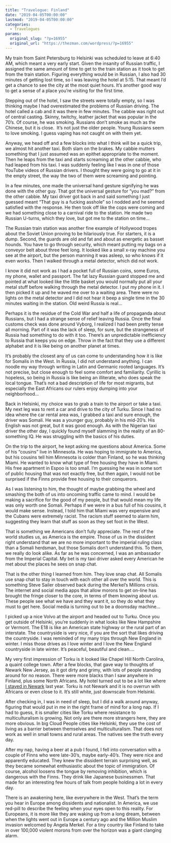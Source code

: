 ```yaml
---
title: "Travelogue: Finland"
date: "2019-04-05T00:00:00"
lastmod: "2019-04-05T00:00:00"
categories:
  - Travelogues
params:
  original_slug: "?p=16955"
  original_url: "https://thezman.com/wordpress/?p=16955"
---
```


My train from Saint Petersburg to Helsinki was scheduled to leave at
6:40 AM, which meant a very early start. Given the insanity of Russian
traffic, I assigned the same amount of time to get to the train station
as it took to get from the train station. Figuring everything would be
in Russian, I also had 30 minutes of getting lost time, so I was leaving
the hotel at 5:15. That meant I’d get a chance to see the city at the
most quiet hours. It’s another good way to get a sense of a place you’re
visiting for the first time.

Stepping out of the hotel, I saw the streets were totally empty, so I
was thinking maybe I had overestimated the problems of Russian driving.
The hotel called a cab and it was there in few minutes. The cabbie was
right out of central casting. Skinny, twitchy, leather jacket that was
popular in the 70’s. Of course, he was smoking. Russians don’t smoke as
much as the Chinese, but it is close.  It’s not just the older people.
Young Russians seem to love smoking. I guess vaping has not caught on
with them yet.

Anyway, we head off and a few blocks into what I think will be a quick
trip, we almost hit another taxi. Both slam on the brakes. My cabbie
mutters something that I just assumed was an epithet appropriate to the
moment. Then he leaps from the taxi and starts screaming at the other
cabbie, who had leaped from his taxi. I was suddenly feeling like I was
in one of those YouTube videos of Russian drivers. I thought they were
going to go at it in the empty street, the way the two of them were
screaming and pointing.

In a few minutes, one made the universal hand gesture signifying he was
done with the other guy. That got the universal gesture for “you mad?”
from the other cabbie. My taxi driver got back in and said something I
just guessed meant “That guy is a fucking asshole” so I nodded and he
seemed satisfied with the response. He then took off like the cops were
coming and we had something close to a carnival ride to the station. He
made two Russian U-turns, which they love, but got me to the station on
time…

The Russian train station was another fine example of Hollywood tropes
about the Soviet Union proving to be hilariously true. For starters, it
is a dump. Second, the guards are old and fat and about as energetic as
basset hounds. You have to go through security, which meant putting my
bags on a conveyor belt about three feet long. It looked like a small
x-ray machine you see at the airport, but the person manning it was
asleep, so who knows if it even works. Then I walked through a metal
detector, which did not work.

I know it did not work as I had a pocket full of Russian coins, some
Euros, my phone, wallet and passport. The fat lazy Russian guard stopped
me and pointed at what looked like the little basket you would normally
put all your metal stuff before walking through the metal detector. I
put my phone in it. I then picked it up and he waved me over to a
waiting area. There were no lights on the metal detector and I did not
hear it beep a single time in the 30 minutes waiting in the station. Old
weird Russia is real…

Perhaps it is the residue of the Cold War and half a life of propaganda
about Russians, but I had a strange sense of relief leaving Russia. Once
the final customs check was done around Vyborg, I realized I had been
pretty tense all morning. Part of it was the lack of sleep, for sure,
but the strangeness of Russia had something to do with it too. There’s
an unpredictable inefficiency to Russia that keeps you on edge. Throw in
the fact that they use a different alphabet and it is like being on
another planet at times.

It’s probably the closest any of us can come to understanding how it is
like for Somalis in the West. In Russia, I did not understand anything.
I can noodle my way through writing in Latin and Germanic rooted
languages. It’s not precise, but close enough to feel some comfort and
familiarity. Cyrillic is hopeless, so being in Russia is like being an
illiterate, who does speak the local tongue. That’s not a bad
description of life for most migrants, but especially the East Africans
our rulers enjoy dumping into your neighborhood…

Back in Helsinki, my choice was to grab a train to the airport or take a
taxi. My next leg was to rent a car and drive to the city of Turku.
Since I had no idea where the car rental area was, I grabbed a taxi and
sure enough, the driver was Somali. He was a younger guy, probably in
his mid-20’s. His English was not great, but it was good enough. As with
the Nigerian taxi driver the other day, I quickly found myself slamming
in the reality of an 80-something IQ. He was struggling with the basics
of his duties.

On the trip to the airport, he kept asking me questions about America.
Some of his “cousins” live in Minnesota. He was hoping to immigrate to
America, but his cousins tell him Minnesota is colder than Finland, so
he was thinking Miami. He wanted to know what type of free housing they
have in Miami. His free apartment in Espoo is too small. I’m guessing he
was in some sort of public housing that was not exactly free, but then
again, I would not be surprised if the Finns provide free housing to
their conquerors.

As I was listening to him, the thought of maybe grabbing the wheel and
smashing the both of us into oncoming traffic came to mind. I would be
making a sacrifice for the good of my people, but that would mean my
life was only worth one Somali. Perhaps if we were in a bus full of his
cousins, it would make sense. Instead, I told him that Miami was very
expensive and the Cubans were extremely racist. The racism stuff seemed
to alarm him, suggesting they learn that stuff as soon as they set foot
in the West.

That is something we Americans don’t fully appreciate. The rest of the
world studies us, as America is the empire. Those of us in the dissident
right understand that we are no more important to the imperial ruling
class than a Somali herdsman, but those Somalis don’t understand this.
To them, we really do look alike. As far as he was concerned, I was an
ambassador from the Imperial Capital. My bet is my taxi driver asked
every American he met about the places he sees on snap chat.

That is the other thing I learned from him. They love snap chat. All
Somalis use snap chat to stay in touch with each other all over the
world. This is something Steve Sailer observed back during the Merkel’s
Millions crisis. The internet and social media apps that allow morons to
get on-line has brought the fringe closer to the core, in terms of them
knowing about us. These people see what we have and they want it, so
they do what they must to get here. Social media is turning out to be a
doomsday machine…

I picked up a nice Volvo at the airport and headed out to Turku. Once
you get outside of Helsinki, you’re suddenly in what looks like New
Hampshire or Vermont. The E18 is like an American state highway or the
rural part of an interstate. The countryside is very nice, if you are
the sort that likes driving the countryside. I was reminded of my many
trips through New England in winter. I miss those drives as I love
winter and I love the New England countryside in late winter. It’s
peaceful, beautiful and clean….

My very first impression of Torku is it looked like Chapel Hill North
Carolina, a quaint college town. After a few blocks, that gave way to
thoughts of Newark New Jersey, as it got dirty and grimy, with lots of
people standing around for no reason. There were more blacks than I saw
anywhere in Finland, plus some North Africans. My hotel turned out to be
a lot like where <a href="http://thezman.com/wordpress/?p=14038"
rel="noopener noreferrer" target="_blank">I stayed in Newark</a> last
year. Torku is not Newark and it is no overrun with Africans or even
close to it. It’s still white, just downscale from Helsinki.

After checking in, I was in need of sleep, but I did a walk around
anyway, figuring that would put in me in the right frame of mind for a
long nap. If I had to guess, it is smaller cities like Torku where
resistance to multiculturalism is growing. Not only are there more
strangers here, they are more obvious. In big Cloud People cities like
Helsinki, they use the cost of living as a barrier between themselves
and multiculturalism. That does not work as well in small towns and
rural areas. The natives see the truth every day.

After my nap, having a beer at a pub I found, I fell into conversation
with a couple of Finns who were late-30’s, maybe early-40’s. They were
nice and apparently educated. They knew the dissident terrain surprising
well, as they became somewhat enthusiastic about the topic of
immigration. Of course, alcohol loosens the tongue by removing
inhibition, which is dangerous with the Finns. They drink like Japanese
businessmen. That made for an interesting few hours of talk from people
holding a lot in every day.

There is an awakening here, like everywhere in the West. That’s the term
you hear in Europe among dissidents and nationalist. In America, we use
red-pill to describe the feeling when your eyes open to this reality.
For Europeans, it is more like they are waking up from a long dream,
between when the lights went out in Europe a century ago and the Million
Muslim invasion welcomed by Angela Merkel. For a tiny country like
Finland to take in over 100,000 violent morons from over the horizon was
a giant clanging alarm.
